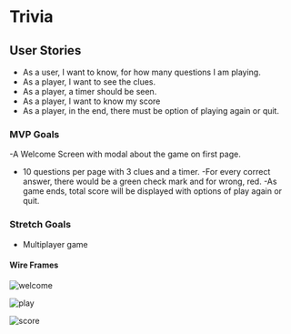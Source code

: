 # Trivia
## User Stories

- As a user, I want to know, for how many questions I am playing.
- As a player, I want to see the clues.
- As a player, a timer should be seen.
- As a player, I want to know my score
- As a player, in the end, there must be option of playing again or quit.

### MVP Goals

-A Welcome Screen with modal about the game on first page.
- 10 questions per page with 3 clues and a timer.
-For every correct answer, there would be a green check mark and for wrong, red.
-As game ends, total score will be displayed with options of play again or quit.

### Stretch Goals
- Multiplayer game

#### Wire Frames
![welcome](https://media.git.generalassemb.ly/user/38079/files/49ab8700-0649-11ec-99f6-b40145e836a0)

![play](https://media.git.generalassemb.ly/user/38079/files/752e7180-0649-11ec-937b-91e4009784cc)

![score](https://media.git.generalassemb.ly/user/38079/files/b888e000-0649-11ec-9174-c1f739da9ee9)